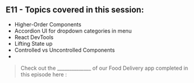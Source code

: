 ## E11 - Topics covered in this session:

- Higher-Order Components
- Accordion UI for dropdown categories in menu
- React DevTools
- Lifting State up
- Controlled vs Uncontrolled Components
- 

>  Check out the ______________ of our Food Delivery app completed in this episode here : 
